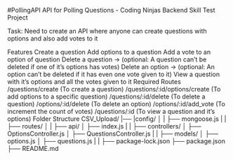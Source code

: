 #PollingAPI
API for Polling Questions - Coding Ninjas Backend Skill Test Project

Task: Need to create an API where anyone can create questions with options and also add votes to it

Features
Create a question
Add options to a question
Add a vote to an option of question
Delete a question → (optional: A question can’t be deleted if one of it’s options has votes)
Delete an option → (optional: An option can’t be deleted if it has even one vote given to it)
View a question with it’s options and all the votes given to it
Required Routes
/questions/create (To create a question)
/questions/:id/options/create (To add options to a specific question)
/questions/:id/delete (To delete a question)
/options/:id/delete (To delete an option)
/options/:id/add_vote (To increment the count of votes)
/questions/:id (To view a question and it’s options)
Folder Structure
CSV_Upload/
|── |config/
│   |      ├── mongoose.js
|   |
├── routes/
│   |      ├── api/
│   ├── index.js
|   |
├── controllers/
│   ├── OptionsController.js
│   ├── QuestionsController.js
|   |
├── models/
│   ├── options.js
│   ├── questions.js
|   |
├── package-lock.json
├── package.json
├── README.md
